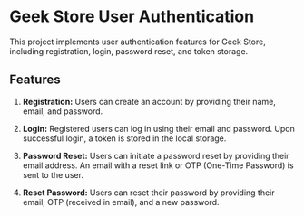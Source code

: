# Geek Store User Authentication

This project implements user authentication features for Geek Store, including registration, login, password reset, and token storage.

## Features

1. **Registration:** Users can create an account by providing their name, email, and password.

2. **Login:** Registered users can log in using their email and password. Upon successful login, a token is stored in the local storage.

3. **Password Reset:** Users can initiate a password reset by providing their email address. An email with a reset link or OTP (One-Time Password) is sent to the user.

4. **Reset Password:** Users can reset their password by providing their email, OTP (received in email), and a new password.

